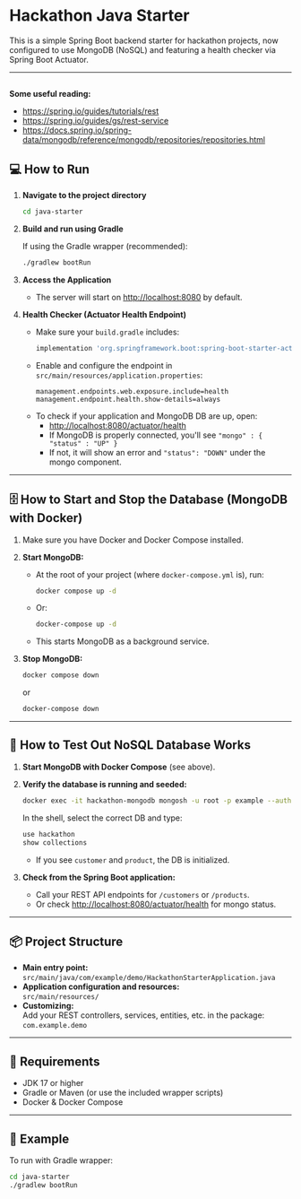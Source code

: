 # Hackathon Java Starter

This is a simple Spring Boot backend starter for hackathon projects, now configured to use MongoDB (NoSQL) and featuring a health checker via Spring Boot Actuator.

---

## 
**Some useful reading:**
- https://spring.io/guides/tutorials/rest
- https://spring.io/guides/gs/rest-service
- https://docs.spring.io/spring-data/mongodb/reference/mongodb/repositories/repositories.html


## 💻 How to Run

1. **Navigate to the project directory**
    ```sh
    cd java-starter
    ```

2. **Build and run using Gradle**

   If using the Gradle wrapper (recommended):
    ```sh
    ./gradlew bootRun
    ```

3. **Access the Application**
   - The server will start on [http://localhost:8080](http://localhost:8080) by default.

4. **Health Checker (Actuator Health Endpoint)**
   - Make sure your `build.gradle` includes:
     ```groovy
     implementation 'org.springframework.boot:spring-boot-starter-actuator'
     ```
   - Enable and configure the endpoint in `src/main/resources/application.properties`:
     ```properties
     management.endpoints.web.exposure.include=health
     management.endpoint.health.show-details=always
     ```
   - To check if your application and MongoDB DB are up, open:
      - [http://localhost:8080/actuator/health](http://localhost:8080/actuator/health)
      - If MongoDB is properly connected, you'll see `"mongo" : { "status" : "UP" }`
      - If not, it will show an error and `"status": "DOWN"` under the mongo component.

---

## 🗄️ How to Start and Stop the Database (MongoDB with Docker)

1. Make sure you have Docker and Docker Compose installed.

2. **Start MongoDB:**
   - At the root of your project (where `docker-compose.yml` is), run:
     ```sh
     docker compose up -d
     ```
   - Or:
     ```sh
     docker-compose up -d
     ```
   - This starts MongoDB as a background service.

3. **Stop MongoDB:**
    ```sh
    docker compose down
    ```
   or
    ```sh
    docker-compose down
    ```

---

## 📄 How to Test Out NoSQL Database Works

1. **Start MongoDB with Docker Compose** (see above).

2. **Verify the database is running and seeded:**
    ```sh
    docker exec -it hackathon-mongodb mongosh -u root -p example --authenticationDatabase admin --host localhost --port 27017
    ```
   In the shell, select the correct DB and type:
    ```js
    use hackathon
    show collections
    ```
   - If you see `customer` and `product`, the DB is initialized.

3. **Check from the Spring Boot application:**
   - Call your REST API endpoints for `/customers` or `/products`.
   - Or check [http://localhost:8080/actuator/health](http://localhost:8080/actuator/health) for mongo status.

---

## 📦 Project Structure

- **Main entry point:**  
  `src/main/java/com/example/demo/HackathonStarterApplication.java`
- **Application configuration and resources:**  
  `src/main/resources/`
- **Customizing:**  
  Add your REST controllers, services, entities, etc. in the package:  
  `com.example.demo`

---

## 🔧 Requirements

- JDK 17 or higher
- Gradle or Maven (or use the included wrapper scripts)
- Docker & Docker Compose

---

## 📗 Example

To run with Gradle wrapper:
```sh
cd java-starter
./gradlew bootRun